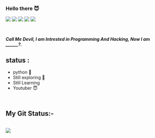 ### Hello there 😈

<a href="https://t.me/https://t.me/CodingWithDevil_yt"><img src="https://img.shields.io/badge/telegram-D14836?color=2CA5E0&style=for-the-badge&logo=telegram&logoColor=white"></a>
<a href="https://www.instagram.com/codingwithdevil"><img src="https://img.shields.io/badge/instagram-%23E4405F.svg?&style=for-the-badge&logo=instagram&logoColor=white"></a>
<a href="https://www.youtube.com/c/codingwithdevil"><img src="https://img.shields.io/youtube/channel/subscribers/UCnKlznTEohj_PCw9cuxy8Zg?style=social"></a>
<a href="https://t.me/CodingWithDevil"><img src="https://img.shields.io/badge/Telegram-Group-blue"></a>
<a href="https://t.me/Codingwithdevil_group_chat"><img src="https://img.shields.io/badge/Telegram-Group%20Chat-blue"></a>

<br>

***Call Me Devil, I am Intrested in Programming And Hacking, Now I am ______?.***
<br>

## status :
- python 🐍
- Still exploring 🥲
- Still Learning
- Youtuber 😇

<br>

## My Git Status:-

<br>

<img src="https://github-readme-stats.vercel.app/api?username=codingwithdevil&&show_icons=true&title_color=&icon_color=24ff00&text_color=00fff6&bg_color=151515">
